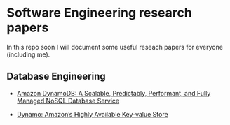 # Software Engineering research papers

In this repo soon I will document some useful reseach papers for everyone (including me).

## Database Engineering

- [Amazon DynamoDB: A Scalable, Predictably, Performant, and Fully Managed NoSQL Database Service](https://drive.google.com/file/d/143wG-qynabuMQ6qULhsrFCNSY3QM9FvX/view?usp=drive_link)

- [Dynamo: Amazon’s Highly Available Key-value Store](https://drive.google.com/file/d/1SG9xd2O1K7bfWRZcXROXVinwcbt5USq8/view?usp=drive_link)
